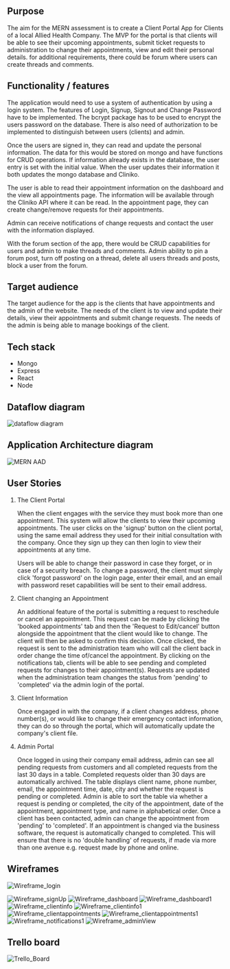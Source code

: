 ## Purpose

The aim for the MERN assessment is to create a Client Portal App for Clients of a local Allied Health Company. The MVP for the portal is that clients will be able to see their upcoming appointments, submit ticket requests to administration to change their appointments, view and edit their personal details. for additional requirements, there could be forum where users can create threads and comments.

## Functionality / features

The application would need to use a system of authentication by using a login system. The features of Login, Signup, Signout and Change Password have to be implemented. The bcrypt package has to be used to encrypt the users password on the database. There is also need of authorization to be implemented to distinguish between users (clients) and admin.

Once the users are signed in, they can read and update the personal information. The data for this would be stored on mongo and have functions for CRUD operations. If information already exists in the database, the user entry is set with the initial value. When the user updates their information it both updates the mongo database and Cliniko.

The user is able to read their appointment information on the dashboard and the view all appointments page. The information will be available through the Cliniko API where it can be read. In the appointment page, they can create change/remove requests for their appointments. 

Admin can receive notifications of change requests and contact the user with the information displayed.

With the forum section of the app, there would be CRUD capabilities for users and admin to make threads and comments.
Admin ability to pin a forum post, turn off posting on a thread, delete all users threads and posts, block a user from the forum.
    
## Target audience

The target audience for the app is the clients that have appointments and the admin of the website. The needs of the client is to view and update their details, view their appointments and submit change requests. The needs of the admin is being able to manage bookings of the client.

## Tech stack

* Mongo
* Express
* React
* Node
    
## Dataflow diagram
![dataflow diagram](./docs/MERN_dataflow.png)

## Application Architecture diagram
![MERN AAD](./docs/AAD_MERN.png)

## User Stories

1. The Client Portal

    When the client engages with the service they must book more than one appointment. This system will allow the clients to view their upcoming appointments. The user clicks on the 'signup' button on the client portal, using the same email address they used for their initial consultation with the company. Once they sign up they can then login to view their appointments at any time. 

    Users will be able to change their password in case they forget, or in case of a security breach. To change a password, the client must simply click 'forgot password' on the login page, enter their email, and an email with password reset capabilities will be sent to their email address. 

2. Client changing an Appointment

    An additional feature of the portal is submitting a request to reschedule or cancel an appointment. This request can be made by clicking the 'booked appointments' tab and then the 'Request to Edit/cancel' button alongside the appointment that the client would like to change. The client will then be asked to confirm this decision. Once clicked, the request is sent to the administration team who will call the client back in order change the time of/cancel the appointment. By clicking on the notifications tab, clients will be able to see pending and completed requests for changes to their appointment(s). Requests are updated when the administration team changes the status from 'pending' to 'completed' via the admin login of the portal.
    
3. Client Information

    Once engaged in with the company, if a client changes address, phone number(s), or would like to change their emergency contact information, they can do so through the portal, which will automatically update the company's client file.

4. Admin Portal

    Once logged in using their company email address, admin can see all pending requests from customers and all completed requests from the last 30 days in a table. Completed requests older than 30 days are automatically archived. The table displays client name, phone number, email, the appointment time, date, city and whether the request is pending or completed. Admin is able to sort the table via whether a request is pending or completed, the city of the appointment, date of the appointment, appointment type, and name in alphabetical order. Once a client has been contacted, admin can change the appointment from 'pending' to 'completed'. If an appointment is changed via the business software, the request is automatically changed to completed. This will ensure that there is no 'double handling' of requests, if made via more than one avenue e.g. request made by phone and online. 

## Wireframes

![Wireframe_login](./docs/login.png)

![Wireframe_signUp](./docs/signup.png)
![Wireframe_dashboard](./docs/dashDesk.png)
![Wireframe_dashboard1](./docs/dashTab.png)
![Wireframe_clientinfo](./docs/cInfoDesk.png)
![Wireframe_clientinfo1](./docs/cInfoMob.png)
![Wireframe_clientappointments](/docs/apptsDesk.png)
![Wireframe_clientappointments1](/docs/apptsMob.png)
![Wireframe_notifications1](/docs/noteDesk.png)
![Wireframe_adminView](/docs/adminDesk.png)

## Trello board

![Trello_Board](/docs/Trello.png)
